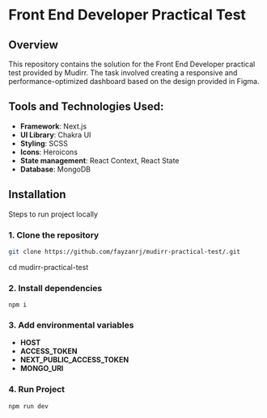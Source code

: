# Front End Developer Practical Test

## Overview
This repository contains the solution for the Front End Developer practical test provided by Mudirr. The task involved creating a responsive and performance-optimized dashboard based on the design provided in Figma.

## Tools and Technologies Used:

- **Framework**: Next.js
- **UI Library**: Chakra UI
- **Styling**: SCSS
- **Icons**: Heroicons
- **State management**: React Context, React State
- **Database**: MongoDB

## Installation
Steps to run project locally

### 1. Clone the repository
   ```sh
   git clone https://github.com/fayzanrj/mudirr-practical-test/.git
   ```
   cd mudirr-practical-test
   
### 2. Install dependencies
    npm i

### 3. Add environmental variables
- **HOST**
- **ACCESS_TOKEN**
- **NEXT_PUBLIC_ACCESS_TOKEN**
- **MONGO_URI**
 
### 4. Run Project
    npm run dev
